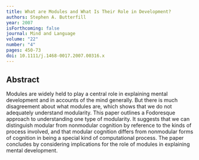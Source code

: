 ```yaml
---
title: What are Modules and What Is Their Role in Development?
authors: Stephen A. Butterfill
year: 2007
isForthcoming: false
journal: Mind and Language
volume: "22"
number: "4"
pages: 450-73
doi: 10.1111/j.1468-0017.2007.00316.x
---
```


## Abstract

Modules are widely held to play a central role in explaining mental development and in accounts of the mind generally. But there is much disagreement about what modules are, which shows that we do not adequately understand modularity. This paper outlines a Fodoresque approach to understanding one type of modularity. It suggests that we can distinguish modular from nonmodular cognition by reference to the kinds of process involved, and that modular cognition differs from nonmodular forms of cognition in being a special kind of computational process. The paper concludes by considering implications for the role of modules in explaining mental development.


